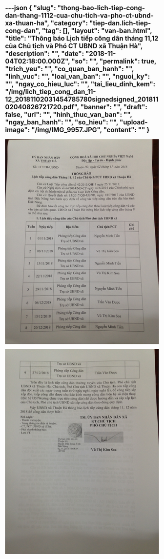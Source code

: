 ---json
{
    "slug": "thong-bao-lich-tiep-cong-dan-thang-1112-cua-chu-tich-va-pho-ct-ubnd-xa-thuan-ha",
    "category": "tiep-dan.lich-tiep-cong-dan",
    "tag": [],
    "layout": "van-ban.html",
    "title": "Thông báo Lịch tiếp công dân tháng 11,12 của Chủ tịch và Phó CT UBND xã Thuận Hà",
    "description": "",
    "date": "2018-11-04T02:18:00.000Z",
    "so": "",
    "permalink": true,
    "trich_yeu": "",
    "co_quan_ban_hanh": "",
    "linh_vuc": "",
    "loai_van_ban": "",
    "nguoi_ky": "",
    "ngay_co_hieu_luc": "",
    "tai_lieu_dinh_kem": "/img/lich_tiep_cong_dan_11-12_20181102031454785780signedsigned_20181102040826721720.pdf",
    "banner": "",
    "draft": false,
    "url": "",
    "hinh_thuc_van_ban": "",
    "ngay_ban_hanh": "",
    "so_hieu": "",
    "upload-image": "/img/IMG_9957.JPG",
    "__content__": ""
}
---
<p><img alt="" src="/img/IMG_9956.JPG" /></p>

<p><img alt="" src="/img/IMG_9957.JPG" /></p>
